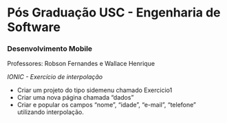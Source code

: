 # Pós Graduação USC - Engenharia de Software
### Desenvolvimento Mobile
Professores: Robson Fernandes e Wallace Henrique

*IONIC - Exercício de interpolação*

- Criar um projeto do tipo sidemenu chamado Exercicio1
- Criar uma nova página chamada “dados”
- Criar e popular os campos “nome”, “idade”, “e-mail”, “telefone” utilizando interpolação.
